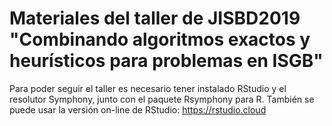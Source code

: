 # Materiales del taller de JISBD2019 "Combinando algoritmos exactos y heurísticos para problemas en ISGB"

Para poder seguir el taller es necesario tener instalado RStudio y el resolutor Symphony, junto con el paquete Rsymphony para R. También se puede usar la versión on-line de RStudio: https://rstudio.cloud

